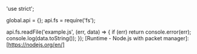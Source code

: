 
'use strict';


global.api = {};
api.fs = require('fs');


api.fs.readFile('example.js', (err, data) => {
  if (err) return console.error(err);
  console.log(data.toString());
});
[Runtime - Node.js with packet manager]:[https://nodejs.org/en/]
